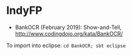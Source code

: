 # IndyFP

* BankOCR (February 2019): Show-and-Tell, http://www.codingdojo.org/kata/BankOCR/

To import into eclipse: `cd BankOCR; sbt eclipse`
